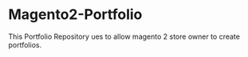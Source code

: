 # Magento2-Portfolio
This Portfolio Repository ues to allow magento 2 store owner to create portfolios.
